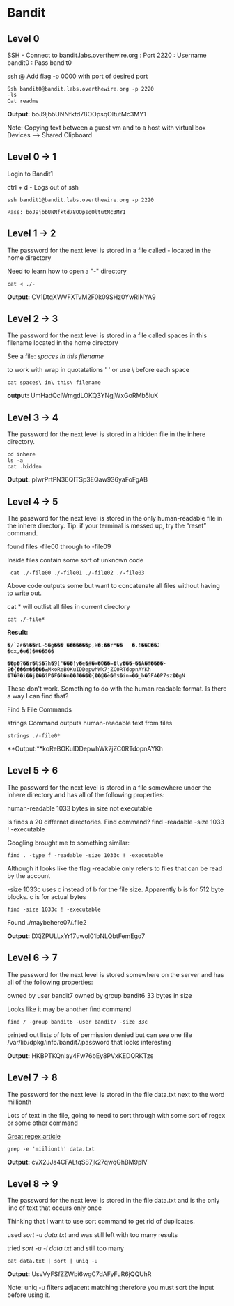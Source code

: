 # Bandit

## Level 0 

SSH - Connect to bandit.labs.overthewire.org : Port 2220 : Username bandit0 : Pass bandit0

ssh <username>@<remote> 
Add flag -p 0000 with port of desired port 
```
Ssh bandit0@bandit.labs.overthewire.org -p 2220 
-ls 
Cat readme 
```
**Output:** boJ9jbbUNNfktd78OOpsqOltutMc3MY1


Note: Copying text between a guest vm and to a host with virtual box 
	Devices —> Shared Clipboard

## Level 0 -> 1

Login to Bandit1

ctrl + d  - Logs out of ssh

```
ssh bandit1@bandit.labs.overthewire.org -p 2220

Pass: boJ9jbbUNNfktd78OOpsqOltutMc3MY1
```

## Level 1 -> 2 
The password for the next level is stored in a file called - located in the home directory

Need to learn how to open a "-" directory 

```
cat < ./-
```
**Output:** CV1DtqXWVFXTvM2F0k09SHz0YwRINYA9

## Level 2 -> 3 

The password for the next level is stored in a file called spaces in this filename located in the home directory

See a file: 
*spaces in this filename*

to work with wrap in quotatations ' ' or use \ before each space 

```
cat spaces\ in\ this\ filename
```

**output:** UmHadQclWmgdLOKQ3YNgjWxGoRMb5luK

## Level 3 -> 4 

The password for the next level is stored in a hidden file in the inhere directory.

```
cd inhere
ls -a 
cat .hidden
```

**Output:** pIwrPrtPN36QITSp3EQaw936yaFoFgAB


## Level 4 -> 5

The password for the next level is stored in the only human-readable file in the inhere directory. Tip: if your terminal is messed up, try the “reset” command.

found files -file00 through to -file09

Inside files contain some sort of unknown code

```
 cat ./-file00 ./-file01 ./-file02 ./-file03
```

Above code outputs some but want to concatenate all files without having to write out. 

cat * will outlist all files in current directory  

```
cat ./-file*
```

**Result:**
```
�/`2ғ�%��rL~5�g��� �������p,k�;��r*��   �.!��C��J       �dx,�e�)�#��5��
                                                                       ��p�?��r�l$�?h�9('���!y�e�#�x�O��=�ly���~��A�f����-E�{���m�����ܗMkoReBOKuIDDepwhWk7jZC0RTdopnAYKh
�T�?�i��j���îP�F�l�n��J����{��@�e�0$�in=��_b�5FA�P7sz��gN
```

These don't work. Something to do with the human readable format. Is there a way I can find that? 

Find & File Commands 

strings Command outputs human-readable text from files

```
strings ./-file0* 
```

**Output:**koReBOKuIDDepwhWk7jZC0RTdopnAYKh

## Level 5 -> 6
The password for the next level is stored in a file somewhere under the inhere directory and has all of the following properties:

human-readable
1033 bytes in size
not executable

ls finds a 20 differnet directories.
Find command? 
find -readable -size 1033 ! -executable 

Googling brought me to something similar:
```
find . -type f -readable -size 1033c ! -executable 
```

Although it looks like the flag -readable only refers to files that can be read by the account

-size 1033c uses c instead of b for the file size. Apparently b is for 512 byte blocks. c is for actual bytes 

```
find -size 1033c ! -executable
```

Found ./maybehere07/.file2

**Output:** DXjZPULLxYr17uwoI01bNLQbtFemEgo7

## Level 6 -> 7

The password for the next level is stored somewhere on the server and has all of the following properties:

owned by user bandit7
owned by group bandit6
33 bytes in size

Looks like it may be another find command 

```
find / -group bandit6 -user bandit7 -size 33c
```

printed out lists of lots of permission denied but can see one file /var/lib/dpkg/info/bandit7.password that looks interesting 

**Output:** HKBPTKQnIay4Fw76bEy8PVxKEDQRKTzs

## Level 7 -> 8

The password for the next level is stored in the file data.txt next to the word millionth

Lots of text in the file, going to need to sort through with some sort of regex or some other command

[Great regex article](https://www.howtogeek.com/661101/how-to-use-regular-expressions-regexes-on-linux/)

```
grep -e 'miilionth' data.txt
```

**Output:** cvX2JJa4CFALtqS87jk27qwqGhBM9plV

## Level 8 -> 9

The password for the next level is stored in the file data.txt and is the only line of text that occurs only once

Thinking that I want to use sort command to get rid of duplicates.

used *sort -u data.txt* and was still left with too many results 

tried *sort -u -i data.txt* and still too many

```
cat data.txt | sort | uniq -u
```

**Output:** UsvVyFSfZZWbi6wgC7dAFyFuR6jQQUhR

Note: uniq -u filters adjacent matching therefore you must sort the input before using it.